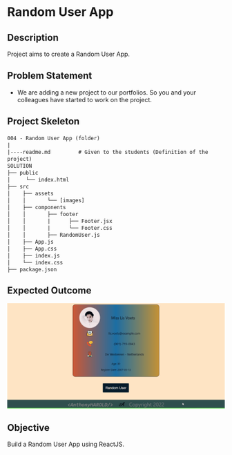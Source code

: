 # Random User App 

## Description

Project aims to create a Random User App.

## Problem Statement

- We are adding a new project to our portfolios. So you and your colleagues have started to work on the project.

## Project Skeleton

```
004 - Random User App (folder)
|
|----readme.md         # Given to the students (Definition of the project)
SOLUTION
├── public
│     └── index.html
├── src
│    ├── assets
│    │       └── [images]
│    ├── components
│    │       ├── footer
│    │       |      ├── Footer.jsx
│    │       |      └── Footer.css
│    │       ├── RandomUser.js
│    ├── App.js
│    ├── App.css
│    ├── index.js
│    └── index.css
├── package.json
```

## Expected Outcome

![Random User App](random-user.gif)

## Objective

Build a Random User App using ReactJS.